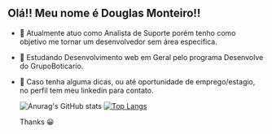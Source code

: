 ## Olá!! Meu nome é Douglas Monteiro!!


- 🔭 Atualmente atuo como Analista de Suporte porém tenho como objetivo me tornar um desenvolvedor sem área especifica.
- 🌱 Estudando Desenvolvimento web em Geral pelo programa Desenvolve do GrupoBoticario.
- 📧 Caso tenha alguma dicas, ou até oportunidade de emprego/estagio, no perfil tem meu linkedin para contato.

  ![Anurag's GitHub stats](https://github-readme-stats.vercel.app/api?username=wvdouglas&show_icons=true&theme=dracula)
  [![Top Langs](https://github-readme-stats.vercel.app/api/top-langs/?username=wvdouglas&layout=donut)](https://github.com/anuraghazra/github-readme-stats)


  Thanks 😀
